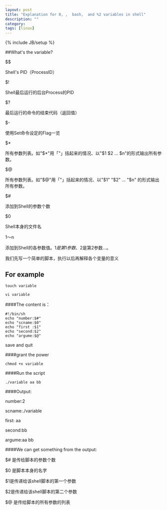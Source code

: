 ```yaml
---
layout: post
title: "Explanation for 0, ,  bash,  and %2 variables in shell"
description: ""
category: 
tags: [linux]
---
```

{% include JB/setup %}


##What's the variable?

$$ 

Shell's PID（ProcessID） 

$! 

Shell最后运行的后台Process的PID 

$? 

最后运行的命令的结束代码（返回值） 

$- 

使用Set命令设定的Flag一览 

$* 

所有参数列表。如"$*"用「"」括起来的情况、以"$1 $2 … $n"的形式输出所有参数。 

$@ 

所有参数列表。如"$@"用「"」括起来的情况、以"$1" "$2" … "$n" 的形式输出所有参数。 

$# 

添加到Shell的参数个数 

$0 

Shell本身的文件名 

$1～$n 

添加到Shell的各参数值。$1是第1参数、$2是第2参数…。 

我们先写一个简单的脚本，执行以后再解释各个变量的意义 

## For example
	touch variable 

	vi variable 

####The content is： 

	#!/bin/sh
	echo "number:$#" 
	echo "scname:$0" 
	echo "first :$1" 
	echo "second:$2" 
	echo "argume:$@" 

save and quit 

####grant the power

	chmod +x variable 

####Run the script

	./variable aa bb 

####Output:

number:2 

scname:./variable 

first: aa 

second:bb 

argume:aa bb 

####We can get something from the output:

$# 是传给脚本的参数个数 

$0 是脚本本身的名字 

$1是传递给该shell脚本的第一个参数 

$2是传递给该shell脚本的第二个参数 

$@ 是传给脚本的所有参数的列表
